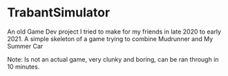 # TrabantSimulator

An old Game Dev project I tried to make for my friends in late 2020 to early 2021.
A simple skeleton of a game trying to combine Mudrunner and My Summer Car

Note: Is not an actual game, very clunky and boring, can be ran through in 10 minutes.
